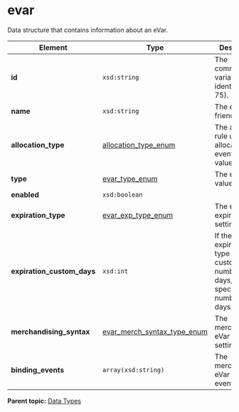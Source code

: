 # evar

Data structure that contains information about an eVar.

|Element|Type|Description|
|-------|----|-----------|
|**id** |`xsd:string` | The commerce variable identifier (1-75). |
|**name** |`xsd:string` | The eVar friendly name. |
|**allocation_type** |[allocation_type_enum](r_evar_alloc_type_enum.md#) | The allocation rule used for allocating events to eVar values. |
|**type** |[evar_type_enum](r_evar_type_enum.md#) | The eVar value type. |
|**enabled** |`xsd:boolean` | |
|**expiration_type** |[evar_exp_type_enum](r_evar_exp_type_enum.md#) | The eVar expiration setting. |
|**expiration_custom_days** |`xsd:int` | If the expiration type is set to a custom number of days, this field specifies the number of days. |
|**merchandising_syntax** |[evar_merch_syntax_type_enum](r_evar_merch_syntax_type_enum.md#) | The merchandising eVar syntax setting. |
|**binding_events** |`array(xsd:string)` | The merchandising eVar binding events. |

**Parent topic:** [Data Types](../data_types/c_datatypes.md)

